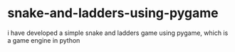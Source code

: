 # snake-and-ladders-using-pygame
i have developed a simple snake and ladders game using pygame, which is a game engine in python
